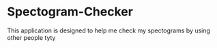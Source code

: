 # Spectogram-Checker

This application is designed to help me check my spectograms by using other people tyty
